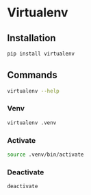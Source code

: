 # Virtualenv

## Installation

```sh
pip install virtualenv
```

## Commands

```sh
virtualenv --help
```

### Venv

```sh
virtualenv .venv
```

### Activate

```sh
source .venv/bin/activate
```

### Deactivate

```sh
deactivate
```

